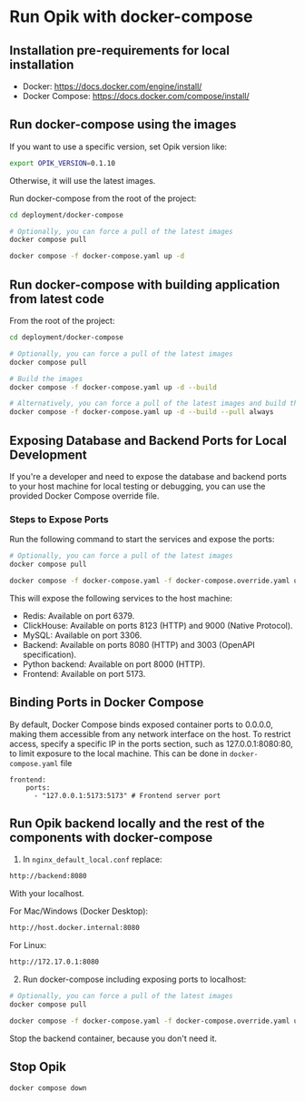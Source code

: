 # Run Opik with docker-compose

## Installation pre-requirements for local installation

- Docker: https://docs.docker.com/engine/install/
- Docker Compose: https://docs.docker.com/compose/install/

## Run docker-compose using the images

If you want to use a specific version, set Opik version like:

```bash
export OPIK_VERSION=0.1.10
```

Otherwise, it will use the latest images.

Run docker-compose from the root of the project:

```bash
cd deployment/docker-compose

# Optionally, you can force a pull of the latest images
docker compose pull

docker compose -f docker-compose.yaml up -d
```

## Run docker-compose with building application from latest code

From the root of the project:
```bash
cd deployment/docker-compose

# Optionally, you can force a pull of the latest images
docker compose pull

# Build the images
docker compose -f docker-compose.yaml up -d --build

# Alternatively, you can force a pull of the latest images and build the images
docker compose -f docker-compose.yaml up -d --build --pull always
```

## Exposing Database and Backend Ports for Local Development

If you're a developer and need to expose the database and backend ports to your host machine for local testing or
debugging, you can use the provided Docker Compose override file.

### Steps to Expose Ports

Run the following command to start the services and expose the ports:

```bash
# Optionally, you can force a pull of the latest images
docker compose pull

docker compose -f docker-compose.yaml -f docker-compose.override.yaml up -d
```

This will expose the following services to the host machine:

- Redis: Available on port 6379.
- ClickHouse: Available on ports 8123 (HTTP) and 9000 (Native Protocol).
- MySQL: Available on port 3306.
- Backend: Available on ports 8080 (HTTP) and 3003 (OpenAPI specification).
- Python backend: Available on port 8000 (HTTP).
- Frontend: Available on port 5173.

## Binding Ports in Docker Compose
By default, Docker Compose binds exposed container ports to 0.0.0.0, making them accessible from any network interface on the host. To restrict access, specify a specific IP in the ports section, such as 127.0.0.1:8080:80, to limit exposure to the local machine.
This can be done in `docker-compose.yaml` file
```
frontend:
    ports:
      - "127.0.0.1:5173:5173" # Frontend server port

```

## Run Opik backend locally and the rest of the components with docker-compose

1. In `nginx_default_local.conf` replace:

```bash
http://backend:8080
```

With your localhost.

For Mac/Windows (Docker Desktop):

```bash
http://host.docker.internal:8080
```

For Linux:

```bash
http://172.17.0.1:8080
```

2. Run docker-compose including exposing ports to localhost:

```bash
# Optionally, you can force a pull of the latest images
docker compose pull

docker compose -f docker-compose.yaml -f docker-compose.override.yaml up -d
```

Stop the backend container, because you don't need it.

## Stop Opik

```bash
docker compose down
```
